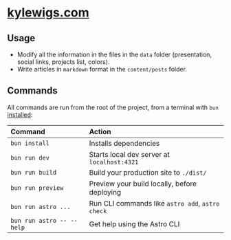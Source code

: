 # [kylewigs.com](https://kylewigs.com)

## Usage

- Modify all the information in the files in the `data` folder (presentation,
  social links, projects list, colors).
- Write articles in `markdown` format in the `content/posts` folder.

## Commands

All commands are run from the root of the project, from a terminal with `bun` [installed](https://bun.sh/):

| Command                   | Action                                           |
| :------------------------ | :----------------------------------------------- |
| `bun install`             | Installs dependencies                            |
| `bun run dev`             | Starts local dev server at `localhost:4321`      |
| `bun run build`           | Build your production site to `./dist/`          |
| `bun run preview`         | Preview your build locally, before deploying     |
| `bun run astro ...`       | Run CLI commands like `astro add`, `astro check` |
| `bun run astro -- --help` | Get help using the Astro CLI                     |
